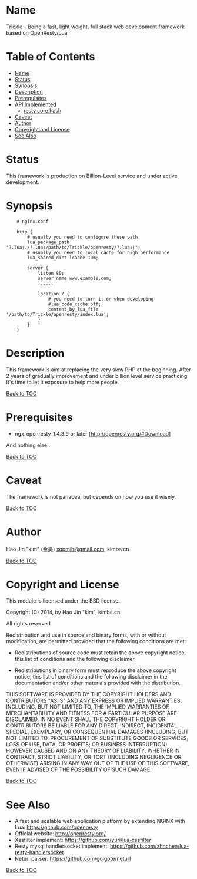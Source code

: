 Name
====

Trickle - Being a fast, light weight, full stack web development framework based on OpenResty/Lua

Table of Contents
=================

* [Name](#name)
* [Status](#status)
* [Synopsis](#synopsis)
* [Description](#description)
* [Prerequisites](#prerequisites)
* [API Implemented](#api-implemented)
    * [resty.core.hash](#restycorehash)
* [Caveat](#caveat)
* [Author](#author)
* [Copyright and License](#copyright-and-license)
* [See Also](#see-also)

Status
======

This framework is production on Billion-Level service and under active development.

Synopsis
========

```nginx
    # nginx.conf

	http {
		# usually you need to configure these path
	    lua_package_path "?.lua;./?.lua;/path/to/Trickle/openresty/?.lua;;";
	    # usually you need to local cache for high performance
	    lua_shared_dict lcache 10m;

		server {
		    listen 80;
		    server_name www.example.com;
		    ......

		    location / {
		    	# you need to turn it on when developing
	            #lua_code_cache off;
	            content_by_lua_file '/path/to/Trickle/openresty/index.lua';
		    }
		}
	}

```

Description
===========

This framework is aim at replacing the very slow PHP at the beginning.
After 2 years of gradually improvement and under billion level service practicing.
It's time to let it exposure to help more people.

[Back to TOC](#table-of-contents)

Prerequisites
=============

* ngx_openresty-1.4.3.9 or later [http://openresty.org/#Download]

And nothing else...

[Back to TOC](#table-of-contents)


Caveat
======

The framework is not panacea, but depends on how you use it wisely.

[Back to TOC](#table-of-contents)

Author
======

Hao Jin "kim" (金昊) <xqpmjh@gmail.com>, kimbs.cn

[Back to TOC](#table-of-contents)

Copyright and License
=====================

This module is licensed under the BSD license.

Copyright (C) 2014, by Hao Jin "kim", kimbs.cn

All rights reserved.

Redistribution and use in source and binary forms, with or without modification, are permitted provided that the following conditions are met:

* Redistributions of source code must retain the above copyright notice, this list of conditions and the following disclaimer.

* Redistributions in binary form must reproduce the above copyright notice, this list of conditions and the following disclaimer in the documentation and/or other materials provided with the distribution.

THIS SOFTWARE IS PROVIDED BY THE COPYRIGHT HOLDERS AND CONTRIBUTORS "AS IS" AND ANY EXPRESS OR IMPLIED WARRANTIES, INCLUDING, BUT NOT LIMITED TO, THE IMPLIED WARRANTIES OF MERCHANTABILITY AND FITNESS FOR A PARTICULAR PURPOSE ARE DISCLAIMED. IN NO EVENT SHALL THE COPYRIGHT HOLDER OR CONTRIBUTORS BE LIABLE FOR ANY DIRECT, INDIRECT, INCIDENTAL, SPECIAL, EXEMPLARY, OR CONSEQUENTIAL DAMAGES (INCLUDING, BUT NOT LIMITED TO, PROCUREMENT OF SUBSTITUTE GOODS OR SERVICES; LOSS OF USE, DATA, OR PROFITS; OR BUSINESS INTERRUPTION) HOWEVER CAUSED AND ON ANY THEORY OF LIABILITY, WHETHER IN CONTRACT, STRICT LIABILITY, OR TORT (INCLUDING NEGLIGENCE OR OTHERWISE) ARISING IN ANY WAY OUT OF THE USE OF THIS SOFTWARE, EVEN IF ADVISED OF THE POSSIBILITY OF SUCH DAMAGE.

[Back to TOC](#table-of-contents)

See Also
========
* A fast and scalable web application platform by extending NGINX with Lua: https://github.com/openresty
* Official website: http://openresty.org/
* Xssfilter implement: https://github.com/yuri/lua-xssfilter
* Resty mysql handlersocket implement: https://github.com/zhhchen/lua-resty-handlersocket
* Neturl parser: https://github.com/golgote/neturl

[Back to TOC](#table-of-contents)

